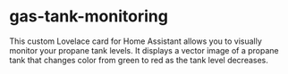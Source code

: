 # gas-tank-monitoring
This custom Lovelace card for Home Assistant allows you to visually monitor your propane tank levels. It displays a vector image of a propane tank that changes color from green to red as the tank level decreases.
